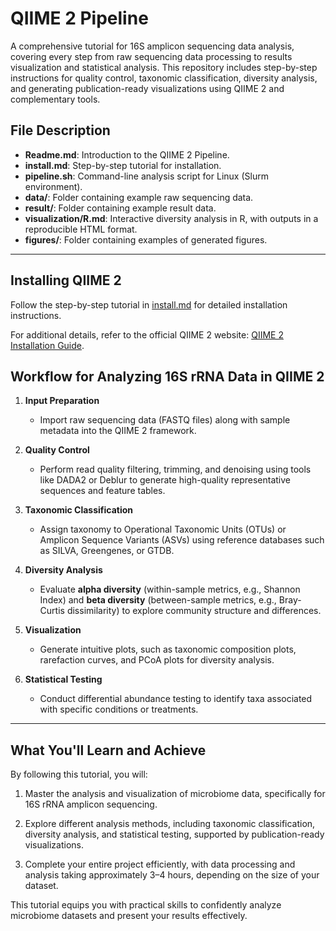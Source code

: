 
# QIIME 2 Pipeline
A comprehensive tutorial for 16S amplicon sequencing data analysis, covering every step from raw sequencing data processing to results visualization and statistical analysis. This repository includes step-by-step instructions for quality control, taxonomic classification, diversity analysis, and generating publication-ready visualizations using QIIME 2 and complementary tools.

## File Description
- **Readme.md**: Introduction to the QIIME 2 Pipeline.  
- **install.md**: Step-by-step tutorial for installation.  
- **pipeline.sh**: Command-line analysis script for Linux (Slurm environment).  
- **data/**: Folder containing example raw sequencing data.  
- **result/**: Folder containing example result data.  
- **visualization/R.md**: Interactive diversity analysis in R, with outputs in a reproducible HTML format.  
- **figures/**: Folder containing examples of generated figures.  

---

## Installing QIIME 2
Follow the step-by-step tutorial in [install.md](https://github.com/jingliu92/Amplicon_QIIME2/blob/main/install.md) for detailed installation instructions.  

For additional details, refer to the official QIIME 2 website: [QIIME 2 Installation Guide](https://docs.qiime2.org/2024.10/install/).  

## Workflow for Analyzing 16S rRNA Data in QIIME 2
1. **Input Preparation**  
   - Import raw sequencing data (FASTQ files) along with sample metadata into the QIIME 2 framework.  

2. **Quality Control**  
   - Perform read quality filtering, trimming, and denoising using tools like DADA2 or Deblur to generate high-quality representative sequences and feature tables.  

3. **Taxonomic Classification**  
   - Assign taxonomy to Operational Taxonomic Units (OTUs) or Amplicon Sequence Variants (ASVs) using reference databases such as SILVA, Greengenes, or GTDB.  

4. **Diversity Analysis**  
   - Evaluate **alpha diversity** (within-sample metrics, e.g., Shannon Index) and **beta diversity** (between-sample metrics, e.g., Bray-Curtis dissimilarity) to explore community structure and differences.  

5. **Visualization**  
   - Generate intuitive plots, such as taxonomic composition plots, rarefaction curves, and PCoA plots for diversity analysis.  

6. **Statistical Testing**  
   - Conduct differential abundance testing to identify taxa associated with specific conditions or treatments.  

---

## What You'll Learn and Achieve
By following this tutorial, you will:

1. Master the analysis and visualization of microbiome data, specifically for 16S rRNA amplicon sequencing.

2. Explore different analysis methods, including taxonomic classification, diversity analysis, and statistical testing, supported by publication-ready visualizations.
   
3. Complete your entire project efficiently, with data processing and analysis taking approximately 3–4 hours, depending on the size of your dataset.
   
This tutorial equips you with practical skills to confidently analyze microbiome datasets and present your results effectively.
